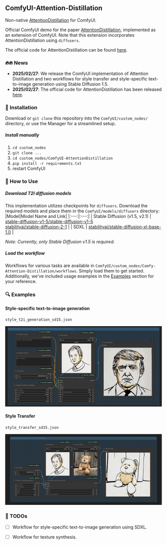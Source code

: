 ## ComfyUI-Attention-Distillation

Non-native [AttentionDistillation](https://github.com/xugao97/AttentionDistillation) for ComfyUI.

Official ComfyUI demo for the paper [AttentionDistillation](), implemented as an extension of ComfyUI. Note that this extension incorporates AttentionDistillation using `diffusers`.

The official code for AttentionDistillation can be found [here]().

### 🔥🔥  News
* **2025/02/27**: We release the ComfyUI implementation of Attention Distillation and two workflows for style transfer and style-specific text-to-image generation using Stable Diffusion 1.5.
* **2025/02/27**: The official code for AttentionDistillation has been released [here](https://github.com/xugao97/AttentionDistillation).

### 🛒 Installation
Download or `git clone` this repository into the `ComfyUI/custom_nodes/` directory, or use the Manager for a streamlined setup.


##### Install manually
  1. `cd custom_nodes`
  2. `git clone ...` 
  3. `cd custom_nodes/ComfyUI-AttentionDistillation`
  4. `pip install -r requirements.txt`
  5. restart ComfyUI

### 📒 How to Use
##### Download T2I diffusion models
This implementation utilizes checkpoints for `diffusers`. Download the required models and place them in the `ComfyUI/models/diffusers` directory:
|Model|Model Name and Link|
|:---:|:---:|
| Stable Diffusion (v1.5, v2.1) | [stable-diffusion-v1-5/stable-diffusion-v1-5](https://huggingface.co/stable-diffusion-v1-5/stable-diffusion-v1-5) <br> [stabilityai/stable-diffusion-2-1](https://huggingface.co/stabilityai/stable-diffusion-2-1) |
| SDXL | [stabilityai/stable-diffusion-xl-base-1.0](https://huggingface.co/stabilityai/stable-diffusion-xl-base-1.0) |

*Note: Currently, only Stable Diffusion v1.5 is required.*

##### Load the workflow
Workflows for various tasks are available in `ComfyUI/custom_nodes/Comfy-Attention-Distillation/workflows`. Simply load them to get started. Additionally, we've included usage examples in the [Examples](#examples) section for your reference.

### 🔍 Examples

#### Style-specific text-to-image generation
`style_t2i_generation_sd15.json`

<img src="./assets/style_t2i.jpg" style="zoom: 100%;" />

#### Style Transfer
`style_transfer_sd15.json`

<img src="./assets/style_transfer.jpg" style="zoom: 100%;" />


### 📃 TODOs
- [ ] Workflow for style-specific text-to-image generation using SDXL.
- [ ] Workflow for texture synthesis.


<!-- ### Citation

If you find [AttentionDistillation](https://github.com/xugao97/AttentionDistillation) useful for your research and applications, please cite using this BibTex:

```
@inproceedings{zhou2025attentiondistillation,
  title = {Attention Distillation: A Unified Approach to Visual Characteristics Transfer},
  author = {Yang Zhou, Xu Gao, Zichong Chen, Hui Huang},
  booktitle = {CVPR},
  year = {2025}
}
``` -->

